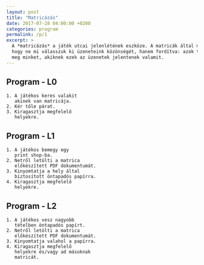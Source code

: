 ```yaml
---
layout: post
title: "Matricázás"
date: 2017-07-28 04:00:00 +0200
categories: program
permalink: /p/1
excerpt: >
  A *matricázás* a játék utcai jelenlétének eszköze. A matricák által megoldható,
  hogy ne mi válasszuk ki üzeneteink közönségét, hanem fordítva: azok találjanak
  meg minket, akiknek ezek az üzenetek jelentenek valamit.
---
```

## Program - L0

    1. A játékos keres valakit
       akinek van matricája.
    2. Kér tőle párat.
    3. Kiragasztja megfelelő
       helyekre.

## Program - L1

    1. A játékos bemegy egy
       print shop-ba.
    2. Netről letölti a matrica
       előkészített PDF dokumentumát.
    3. Kinyomtatja a hely által
       biztosított öntapadós papírra.
    4. Kiragasztja megfelelő
       helyekre.


## Program - L2

    1. A játékos vesz nagyobb
       tételben öntapadós papírt.
    2. Netről letölti a matrica
       előkészített PDF dokumentumát.
    3. Kinyomtatja valahol a papírra.
    4. Kiragasztja megfelelő
       helyekre és/vagy ad másoknak
       matricát.
